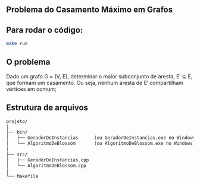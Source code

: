 ## Problema do Casamento Máximo em Grafos

## Para rodar o código:
```bash
make run
```

## O problema

Dado um grafo G = (V, E), determinar o maior subconjunto de aresta, E′ ⊆ E, que formam um casamento. Ou seja, nenhum aresta de E′ compartilham vértices em comum;


## Estrutura de arquivos

```bash
projeto/
│
├── bin/
│   ├── GeradorDeInstancias      (ou GeradorDeInstancias.exe no Windows)
│   └── AlgoritmoDeBlossom       (ou AlgoritmoDeBlossom.exe no Windows)
│
├── src/
│   ├── GeradorDeInstancias.cpp
│   └── AlgoritmoDeBlossom.cpp
│
└── Makefile
```
